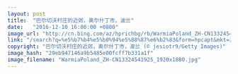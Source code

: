 ```yaml
---
layout: post
title:  "巴尔切沃村庄的近郊，奥尔什丁市，波兰"
date:   "2016-12-10 16:00:00 +0800"
image_url: "http://cn.bing.com/az/hprichbg/rb/WarmiaPoland_ZH-CN13324541925_1920x1080.jpg"
link: "/search?q=%e5%b7%b4%e5%b0%94%e5%88%87%e6%b2%83&form=hpcapt&mkt=zh-cn"
copyright: "巴尔切沃村庄的近郊，奥尔什丁市，波兰 (© jesiotr9/Getty Images)"
image_hash: "29eb947146a9b5485e00fcff7b331a1f"
image_filename: "WarmiaPoland_ZH-CN13324541925_1920x1080.jpg"
---
```

